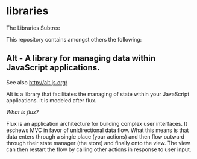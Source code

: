 # libraries
The Libraries Subtree

This repository contains amongst others the following:

## Alt - A library for managing data within JavaScript applications.
See also http://alt.js.org/

Alt is a library that facilitates the managing of state within your JavaScript applications. It is modeled after flux.

*What is flux?*

Flux is an application architecture for building complex user interfaces. It eschews MVC in favor of unidirectional data flow. What this means is that data enters through a single place (your actions) and then flow outward through their state manager (the store) and finally onto the view. The view can then restart the flow by calling other actions in response to user input.
